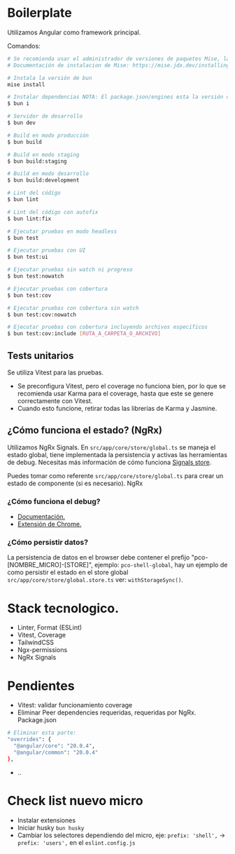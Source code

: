 # Boilerplate

Utilizamos Angular como framework principal.

Comandos:

```sh
# Se recomienda usar el administrador de versiones de paquetes Mise, la version esta en .mise.toml
# Documentación de instalacion de Mise: https://mise.jdx.dev/installing-mise.html#https-mise-run

# Instala la versión de bun
mise install

# Instalar dependencias NOTA: El package.json/engines esta la versión de node a utilizar.
$ bun i

# Servidor de desarrollo
$ bun dev

# Build en modo producción
$ bun build

# Build en modo staging
$ bun build:staging

# Build en modo desarrollo
$ bun build:development

# Lint del código
$ bun lint

# Lint del código con autofix
$ bun lint:fix

# Ejecutar pruebas en modo headless
$ bun test

# Ejecutar pruebas con UI
$ bun test:ui

# Ejecutar pruebas sin watch ni progreso
$ bun test:nowatch

# Ejecutar pruebas con cobertura
$ bun test:cov

# Ejecutar pruebas con cobertura sin watch
$ bun test:cov:nowatch

# Ejecutar pruebas con cobertura incluyendo archivos específicos
$ bun test:cov:include [RUTA_A_CARPETA_O_ARCHIVO]
```

## Tests unitarios

Se utiliza Vitest para las pruebas.

- Se preconfigura Vitest, pero el coverage no funciona bien, por lo que se recomienda usar Karma para el coverage, hasta que este se genere correctamente con Vitest.
- Cuando esto funcione, retirar todas las librerías de Karma y Jasmine.

## ¿Cómo funciona el estado? (NgRx)

Utilizamos NgRx Signals. En `src/app/core/store/global.ts` se maneja el estado global, tiene implementada la persistencia y activas las herramientas de debug. Necesitas más información de cómo funciona [Signals store](https://ngrx.io/guide/signals/signal-store).

Puedes tomar como referente `src/app/core/store/global.ts` para crear un estado de componente (si es necesario).
NgRx

### ¿Cómo funciona el debug?

- [Documentación.](https://ngrx-toolkit.angulararchitects.io/docs/with-devtools#disabling-devtools-in-production)
- [Extensión de Chrome.](https://chromewebstore.google.com/detail/redux-devtools/lmhkpmbekcpmknklioeibfkpmmfibljd)

### ¿Cómo persistir datos?

La persistencia de datos en el browser debe contener el prefijo "pco-[NOMBRE_MICRO]-[STORE]", ejemplo: `pco-shell-global`, hay un ejemplo de como persistir el estado en el store global `src/app/core/store/global.store.ts` ver: `withStorageSync()`.

# Stack tecnologico.

- Linter, Format (ESLint)
- Vitest, Coverage
- TailwindCSS
- Ngx-permissions
- NgRx Signals

# Pendientes

- Vitest: validar funcionamiento coverage
- Eliminar Peer dependencies requeridas, requeridas por NgRx. Package.json

```sh
# Eliminar esta parte:
"overrides": {
  "@angular/core": "20.0.4",
  "@angular/common": "20.0.4"
},
```

- ..

# Check list nuevo micro

- Instalar extensiones
- Iniciar husky `bun husky`
- Cambiar los selectores dependiendo del micro, eje: `prefix: 'shell',` -> `prefix: 'users',` en el `eslint.config.js`
